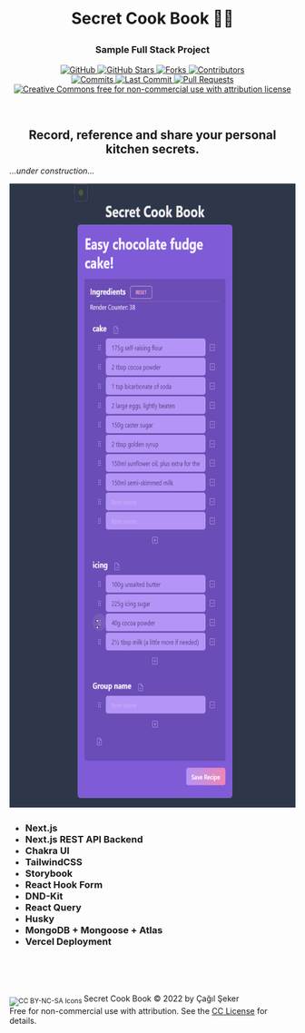 <h1><p align='center'>Secret Cook Book 👩‍🍳 </p></h1>

<h3><p align='center'>Sample Full Stack Project</p></h3>

<p align="center">
  <a href="https://github.com/cagils/secret-cook-book">
    <img src="https://badgen.net/badge/-/github?icon=github&label=&color=black" alt="GitHub" />
  </a>
  <a href="https://github.com/cagils/secret-cook-book/stargazers">
    <img src="https://badgen.net/github/stars/cagils/secret-cook-book/?color=yellow" alt="GitHub Stars"/>
  </a>
  <a href="https://github.com/cagils/secret-cook-book/network" >
    <img src="https://badgen.net/github/forks/cagils/secret-cook-book/?color=grey" alt="Forks" />
  </a>
  <a href="https://github.com/cagils/secret-cook-book/graphs/contributors">
    <img src="https://badgen.net/github/contributors/cagils/secret-cook-book/?color=cyan" alt="Contributors" />
  </a>
  <br/>
  <a href="https://github.com/cagils/secret-cook-book/commits/" >
    <img src="https://badgen.net/github/commits/cagils/secret-cook-book/dev" alt="Commits" />        
  </a>
  <a href="https://github.com/cagils/secret-cook-book/commit/" >
    <img src="https://badgen.net/github/last-commit/cagils/secret-cook-book/dev" alt="Last Commit" />
  </a>
  <a href="https://github.com/cagils/secret-cook-book/pulls?q=" >
    <img src="https://badgen.net/github/prs/cagils/secret-cook-book/?color=red" alt="Pull Requests" />
  </a>
  <br />
  <a href="https://github.com/cagils/secret-cook-book/blob/dev/LICENSE.md">
    <img
      src="https://badgen.net/badge/license/CC BY-NC-SA 4.0/orange"
      alt="Creative Commons free for non-commercial use with attribution license"
    />
  </a>
</p>
<br/>
<center><h2>Record, reference and share your personal kitchen secrets.</h2></center>

_...under construction..._

<center><div align='center'><img src="public/SecretCookBook.png" height=1100/></div></center>

<p/>
<h3>
<ul>
<li> Next.js </li>
<li> Next.js REST API Backend</li>
<li> Chakra UI</li>
<li> TailwindCSS</li>
<li> Storybook</li>
<li> React Hook Form</li>
<li> DND-Kit</li>
<li> React Query</li>
<li> Husky</li>
<li> MongoDB + Mongoose + Atlas</li>
<li> Vercel Deployment</li>
</ul>
</h3>

<br />

<br />
<br />

<sub><img src="https://licensebuttons.net/l/by-nc-sa/4.0/80x15.png" alt="CC BY-NC-SA Icons"> </sub> Secret Cook Book © 2022 by Çağıl Şeker<br/>
Free for non-commercial use with attribution. See the [CC License](https://github.com/cagils/secret-cook-book/blob/dev/LICENSE.md) for details.

